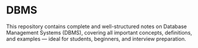 # DBMS
This repository contains complete and well-structured notes on Database Management Systems (DBMS), covering all important concepts, definitions, and examples — ideal for students, beginners, and interview preparation.
